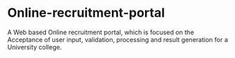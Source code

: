 # Online-recruitment-portal
A Web based Online recruitment portal, which is focused on the Acceptance of user input, validation, processing and result generation for a University college.
